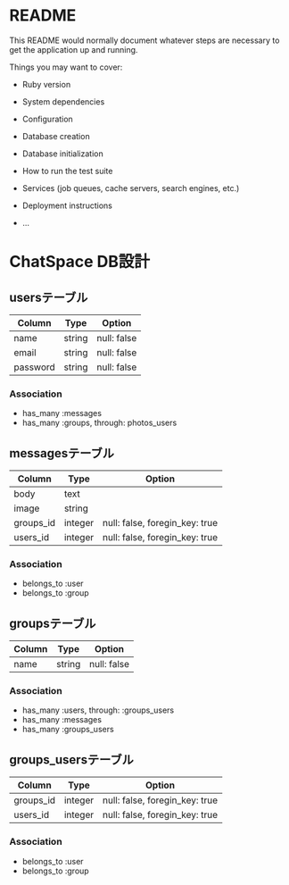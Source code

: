 # README

This README would normally document whatever steps are necessary to get the
application up and running.

Things you may want to cover:

* Ruby version

* System dependencies

* Configuration

* Database creation

* Database initialization

* How to run the test suite

* Services (job queues, cache servers, search engines, etc.)

* Deployment instructions

* ...

# ChatSpace DB設計
## usersテーブル
|Column|Type|Option|
|------|----|------|
|name|string|null: false|
|email|string|null: false|
|password|string|null: false|
### Association
- has_many :messages
- has_many :groups, through: photos_users

## messagesテーブル
|Column|Type|Option|
|------|----|------|
|body|text||
|image|string||
|groups_id|integer|null: false, foregin_key: true|
|users_id|integer|null: false, foregin_key: true|
### Association
- belongs_to :user
- belongs_to :group

## groupsテーブル
|Column|Type|Option|
|------|----|------|
|name|string|null: false|
### Association
- has_many :users, through: :groups_users
- has_many :messages
- has_many :groups_users

## groups_usersテーブル
|Column|Type|Option|
|------|----|------|
|groups_id|integer|null: false, foregin_key: true|
|users_id|integer|null: false, foregin_key: true|
### Association
- belongs_to :user
- belongs_to :group

